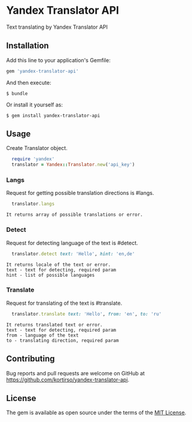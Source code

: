 # Yandex Translator API

Text translating by Yandex Translator API

## Installation

Add this line to your application's Gemfile:

```ruby
gem 'yandex-translator-api'
```

And then execute:

    $ bundle

Or install it yourself as:

    $ gem install yandex-translator-api

## Usage

Create Translator object.

```ruby
  require 'yandex'
  translator = Yandex::Translator.new('api_key')
```

### Langs

Request for getting possible translation directions is #langs.

```ruby
  translator.langs
```

    It returns array of possible translations or error.

### Detect

Request for detecting language of the text is #detect.

```ruby
  translator.detect text: 'Hello', hint: 'en,de'
```

    It returns locale of the text or error.
    text - text for detecting, required param
    hint - list of possible languages

### Translate

Request for translating of the text is #translate.

```ruby
  translator.translate text: 'Hello', from: 'en', to: 'ru'
```

    It returns translated text or error.
    text - text for detecting, required param
    from - language of the text
    to - translating direction, required param

## Contributing

Bug reports and pull requests are welcome on GitHub at https://github.com/kortirso/yandex-translator-api.

## License

The gem is available as open source under the terms of the [MIT License](http://opensource.org/licenses/MIT).
